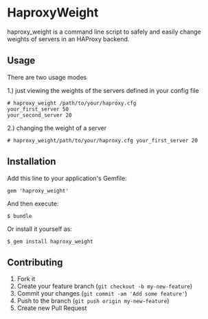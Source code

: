# HaproxyWeight

haproxy\_weight is a command line script to safely and easily change weights of servers in an HAProxy backend.

## Usage

There are two usage modes

1.) just viewing the weights of the servers defined in your config file

    # haproxy_weight /path/to/your/haproxy.cfg
    your_first_server 50
    your_second_server 20

2.) changing the weight of a server

    # haproxy_weight/path/to/your/haproxy.cfg your_first_server 20

## Installation

Add this line to your application's Gemfile:

    gem 'haproxy_weight'

And then execute:

    $ bundle

Or install it yourself as:

    $ gem install haproxy_weight

## Contributing

1. Fork it
2. Create your feature branch (`git checkout -b my-new-feature`)
3. Commit your changes (`git commit -am 'Add some feature'`)
4. Push to the branch (`git push origin my-new-feature`)
5. Create new Pull Request

